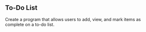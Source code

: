 ## To-Do List
Create a program that allows users to add, view, and mark items as complete on a to-do list.